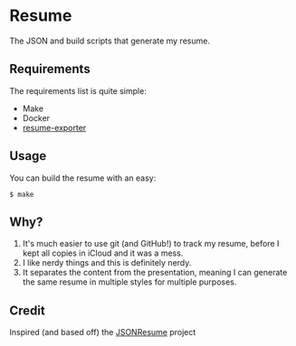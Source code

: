 # Resume

The JSON and build scripts that generate my resume.

## Requirements

The requirements list is quite simple:

* Make
* Docker
* [resume-exporter](https://github.com/kylegrantlucas/resume-exporter)

## Usage

You can build the resume with an easy:

  `$ make`

## Why?

1. It's much easier to use git (and GitHub!) to track my resume, before I kept all copies in iCloud and it was a mess.
2. I like nerdy things and this is definitely nerdy.
3. It separates the content from the presentation, meaning I can generate the same resume in multiple styles for multiple purposes.

## Credit

Inspired (and based off) the [JSONResume](https://jsonresume.org/) project